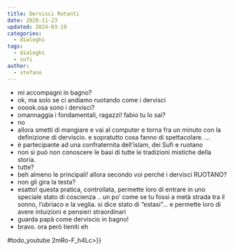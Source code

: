 ```yaml
---
title: Dervisci Rotanti
date: 2020-11-23
updated: 2024-03-19
categories:
  - dialoghi
tags:
  - dialoghi
  - sufi
author:
  - stefano
---
```


- mi accompagni in bagno?
- ok, ma solo se ci andiamo ruotando come i dervisci
- ooook.osa sono i dervisci?
- omannaggia i fondamentali, ragazzi! fabio tu lo sai?
- no
- allora smetti di mangiare e vai al computer e torna fra un minuto con la definizione di derviscio. e sopratutto cosa fanno di spettacolare. 
...
- è partecipante ad una confraternita dell’islam, dei Sufi e ruotano
- non si può non conoscere le basi di tutte le tradizioni mistiche della storia. 
- tutte?
- beh almeno le principali! allora secondo voi perché i dervisci RUOTANO?
- non gli gira la testa?
- esatto! questa pratica, controllata, permette loro di entrare in uno speciale stato di coscienza .. un po’ come se tu fossi a metà strada tra il sonno, l’ubriaco e la veglia. si dice stato di “estasi”... e permette loro di avere intuizioni e pensieri straordinari
- guarda papà come derviscio in bagno!
- bravo. ora però tieniti eh

#todo_youtube 2mRo-F_h4Lc>}}
